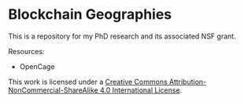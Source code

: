 # Blockchain Geographies

This is a repository for my PhD research and its associated NSF grant.


Resources:

* OpenCage

This work is licensed under a [Creative Commons Attribution-NonCommercial-ShareAlike 4.0 International License](http://creativecommons.org/licenses/by-nc-sa/4.0/).
